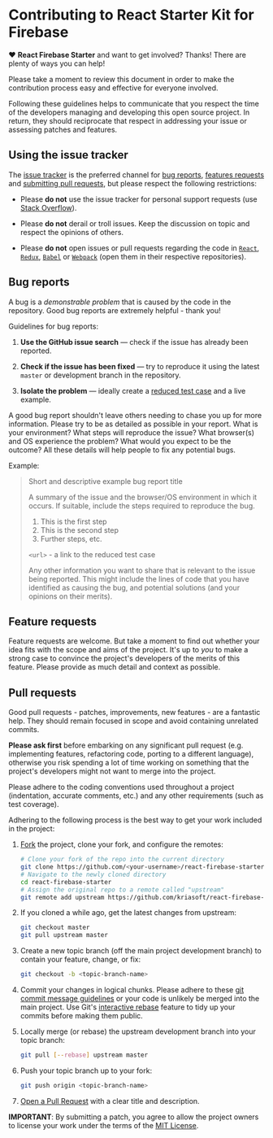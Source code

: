 # Contributing to React Starter Kit for Firebase

♥ **React Firebase Starter** and want to get involved? Thanks! There are plenty of ways you can
help!

Please take a moment to review this document in order to make the contribution process easy and
effective for everyone involved.

Following these guidelines helps to communicate that you respect the time of the developers managing
and developing this open source project. In return, they should reciprocate that respect in
addressing your issue or assessing patches and features.

## Using the issue tracker

The [issue tracker](https://github.com/kriasoft/react-firebase-starter/issues) is the preferred
channel for [bug reports](#bugs), [features requests](#features) and [submitting pull
requests](#pull-requests), but please respect the following restrictions:

* Please **do not** use the issue tracker for personal support requests (use [Stack
  Overflow](https://stackoverflow.com/questions/tagged/react-starter-kit)).

* Please **do not** derail or troll issues. Keep the discussion on topic and respect the opinions
  of others.

* Please **do not** open issues or pull requests regarding the code in
  [`React`](https://github.com/facebook/react),
  [`Redux`](https://github.com/reactjs/redux),
  [`Babel`](https://github.com/babel/babel) or
  [`Webpack`](https://github.com/webpack/webpack) (open them in their respective repositories).

<a name="bugs"></a>

## Bug reports

A bug is a _demonstrable problem_ that is caused by the code in the repository. Good bug reports are
extremely helpful - thank you!

Guidelines for bug reports:

1. **Use the GitHub issue search** &mdash; check if the issue has already been reported.

2. **Check if the issue has been fixed** &mdash; try to reproduce it using the latest `master` or
   development branch in the repository.

3. **Isolate the problem** &mdash; ideally create a [reduced test
   case](https://css-tricks.com/reduced-test-cases/) and a live example.

A good bug report shouldn't leave others needing to chase you up for more information. Please try to
be as detailed as possible in your report. What is your environment? What steps will reproduce the
issue? What browser(s) and OS experience the problem? What would you expect to be the outcome? All
these details will help people to fix any potential bugs.

Example:

> Short and descriptive example bug report title
>
> A summary of the issue and the browser/OS environment in which it occurs. If suitable, include the
> steps required to reproduce the bug.
>
> 1. This is the first step
> 2. This is the second step
> 3. Further steps, etc.
>
> `<url>` - a link to the reduced test case
>
> Any other information you want to share that is relevant to the issue being reported. This might
> include the lines of code that you have identified as causing the bug, and potential solutions
> (and your opinions on their merits).

<a name="features"></a>

## Feature requests

Feature requests are welcome. But take a moment to find out whether your idea fits with the scope
and aims of the project. It's up to _you_ to make a strong case to convince the project's developers
of the merits of this feature. Please provide as much detail and context as possible.

<a name="pull-requests"></a>

## Pull requests

Good pull requests - patches, improvements, new features - are a fantastic help. They should remain
focused in scope and avoid containing unrelated commits.

**Please ask first** before embarking on any significant pull request (e.g. implementing features,
refactoring code, porting to a different language), otherwise you risk spending a lot of time
working on something that the project's developers might not want to merge into the project.

Please adhere to the coding conventions used throughout a project (indentation, accurate comments,
etc.) and any other requirements (such as test coverage).

Adhering to the following process is the best way to get your work included in the project:

1. [Fork](https://help.github.com/articles/fork-a-repo/) the project, clone your fork, and configure
   the remotes:

   ```bash
   # Clone your fork of the repo into the current directory
   git clone https://github.com/<your-username>/react-firebase-starter.git
   # Navigate to the newly cloned directory
   cd react-firebase-starter
   # Assign the original repo to a remote called "upstream"
   git remote add upstream https://github.com/kriasoft/react-firebase-starter.git
   ```

2. If you cloned a while ago, get the latest changes from upstream:

   ```bash
   git checkout master
   git pull upstream master
   ```

3. Create a new topic branch (off the main project development branch) to contain your feature,
   change, or fix:

   ```bash
   git checkout -b <topic-branch-name>
   ```

4. Commit your changes in logical chunks. Please adhere to these [git commit message
   guidelines](http://tbaggery.com/2008/04/19/a-note-about-git-commit-messages.html) or your code is
   unlikely be merged into the main project. Use Git's [interactive
   rebase](https://help.github.com/articles/about-git-rebase/) feature to tidy up your commits
   before making them public.

5. Locally merge (or rebase) the upstream development branch into your topic branch:

   ```bash
   git pull [--rebase] upstream master
   ```

6. Push your topic branch up to your fork:

   ```bash
   git push origin <topic-branch-name>
   ```

7. [Open a Pull Request](https://help.github.com/articles/using-pull-requests/) with a clear title
   and description.

**IMPORTANT**: By submitting a patch, you agree to allow the project owners to license your work
under the terms of the [MIT License](LICENSE.txt).
